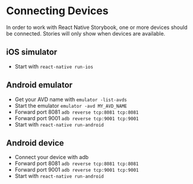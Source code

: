 # Connecting Devices

In order to work with React Native Storybook, one or more devices should be connected. Stories will only show when devices are available.

## iOS simulator

- Start with `react-native run-ios`

## Android emulator

- Get your AVD name with `emulator -list-avds`
- Start the emulator `emulator -avd MY_AVD_NAME`
- Forward port 8081 `adb reverse tcp:8081 tcp:8081`
- Forward port 9001 `adb reverse tcp:9001 tcp:9001`
- Start with `react-native run-android`

## Android device

- Connect your device with adb
- Forward port 8081 `adb reverse tcp:8081 tcp:8081`
- Forward port 9001 `adb reverse tcp:9001 tcp:9001`
- Start with `react-native run-android`
